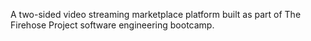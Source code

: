 A two-sided video streaming marketplace platform built as part of The Firehose Project software engineering bootcamp.
